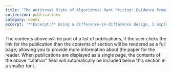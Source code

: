 ```yaml
---
title: "The Antitrust Risks of Algorithmic Rent Pricing: Evidence from the RealPage Ban"
collection: publications
category: books
excerpt: '**Excerpt:** Using a difference-in-difference design, I explore the effects of banning a popular site used by landlords to set rent prices in the US.'
---
```

The contents above will be part of a list of publications, if the user clicks the link for the publication than the contents of section will be rendered as a full page, allowing you to provide more information about the paper for the reader. When publications are displayed as a single page, the contents of the above "citation" field will automatically be included below this section in a smaller font.

